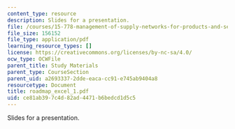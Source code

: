 ```yaml
---
content_type: resource
description: Slides for a presentation.
file: /courses/15-778-management-of-supply-networks-for-products-and-services-summer-2004/ce81ab397c4d82ad4471b6bedcd1d5c5_roadmap_excel_1.pdf
file_size: 156152
file_type: application/pdf
learning_resource_types: []
license: https://creativecommons.org/licenses/by-nc-sa/4.0/
ocw_type: OCWFile
parent_title: Study Materials
parent_type: CourseSection
parent_uid: a2693337-2dde-eaca-cc91-e745ab9404a8
resourcetype: Document
title: roadmap_excel_1.pdf
uid: ce81ab39-7c4d-82ad-4471-b6bedcd1d5c5
---
```

Slides for a presentation.
